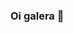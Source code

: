 ### Oi galera 👋

<!--
**IsabelaAC/IsabelaAC** is a ✨ _special_ ✨ repository because its `README.md` (this file) appears on your GitHub profile.



https://github-readme-stats.vercel.app/api?IsabelaAC={IsabelaAC}



<img src="{https://img.shields.io/badge/JavaScript-323330?style=for-the-badge&logo=javascript&logoColor=F7DF1E}" />
<img src="{https://img.shields.io/badge/json-5E5C5C?style=for-the-badge&logo=json&logoColor=white}" />

<img src="{https://img.shields.io/badge/Python-FFD43B?style=for-the-badge&logo=python&logoColor=blue}" />
<img src="{https://img.shields.io/badge/Linux_Mint-87CF3E?style=for-the-badge&logo=linux-mint&logoColor=white}" />



<img src="{https://img.shields.io/badge/LinkedIn-0077B5?style=for-the-badge&logo=linkedin&logoColor=white}" />

<img src="{https://img.shields.io/badge/Linux_Mint-87CF3E?style=for-the-badge&logo=linux-mint&logoColor=white}" />











- 🔭 Atuo atualmente como Desenvolvedora na D1 Jornadas Digitais, pertencente a Zenvia
- 🌱 Estudando com foco em BackEnd, no momento voltada para Node.Js e Python.
- 😄 Pronomes: Ela/Dela
- ⚡ Fato sobre mim: Leio todos os dias por anos, é meu hábito favorito.
